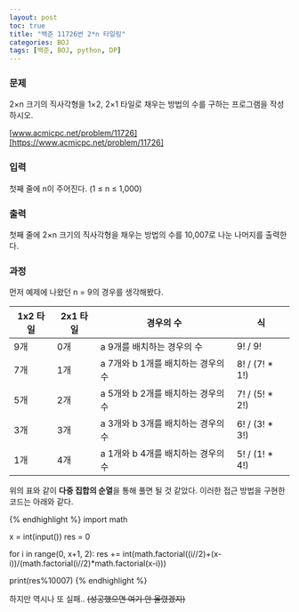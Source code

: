 ```yaml
---
layout: post
toc: true
title: "백준 11726번 2*n 타일링"
categories: BOJ
tags: [백준, BOJ, python, DP]
---
```


### 문제
2×n 크기의 직사각형을 1×2, 2×1 타일로 채우는 방법의 수를 구하는 프로그램을 작성하시오.

[www.acmicpc.net/problem/11726][https://www.acmicpc.net/problem/11726]

### 입력
첫째 줄에 n이 주어진다. (1 ≤ n ≤ 1,000)

### 출력
첫째 줄에 2×n 크기의 직사각형을 채우는 방법의 수를 10,007로 나눈 나머지를 출력한다.

### 과정
먼저 예제에 나왔던 n = 9의 경우를 생각해봤다.

1x2 타일 | 2x1 타일 | 경우의 수 | 식
-----|-----|-----|-----
9개|0개|a 9개를 배치하는 경우의 수|9! / 9!
7개|1개|a 7개와 b 1개를 배치하는 경우의 수|8! / (7! * 1!)
5개|2개|a 5개와 b 2개를 배치하는 경우의 수|7! / (5! * 2!)
3개|3개|a 3개와 b 3개를 배치하는 경우의 수|6! / (3! * 3!)
1개|4개|a 1개와 b 4개를 배치하는 경우의 수|5! / (1! * 4!)

위의 표와 같이 **다중 집합의 순열**을 통해 풀면 될 것 같았다. 이러한 접근 방법을 구현한 코드는 아래와 같다.

{% endhighlight %}
import math

x = int(input())
res = 0

for i in range(0, x+1, 2):
    res += int(math.factorial((i//2)+(x-i))/(math.factorial(i//2)*math.factorial(x-i)))

print(res%10007)
{% endhighlight %}

하지만 역시나 또 실패.. ~~(성공했으면 여기 안 올렸겠지)~~
